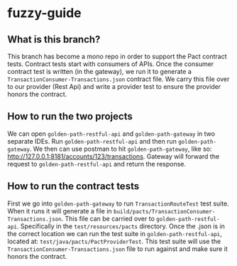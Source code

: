 # fuzzy-guide

## What is this branch?
This branch has become a mono repo in order to support the Pact contract tests. Contract tests start with consumers of APIs.
Once the consumer contract test is written (in the gateway), we run it to generate a `TransactionConsumer-Transactions.json` contract file.
We carry this file over to our provider (Rest Api) and write a provider test to ensure the provider honors the contract.

## How to run the two projects
We can open `golden-path-restful-api` and `golden-path-gateway` in two separate IDEs. Run `golden-path-restful-api` and then run `golden-path-gateway`.
We then can use postman to hit `golden-path-gateway`, like so: http://127.0.0.1:8181/accounts/123/transactions. Gateway will forward the request to `golden-path-restful-api` and return the response.

## How to run the contract tests
First we go into `golden-path-gateway` to run `TransactionRouteTest` test suite. When it runs it will generate a file in
`build/pacts/TransactionConsumer-Transactions.json`. This file can be carried over to `golden-path-restful-api`. Specifically in the
`test/resources/pacts` directory. Once the .json is in the correct location we can run the test suite in `golden-path-restful-api`, located at:
`test/java/pacts/PactProviderTest`. This test suite will use the `TransactionConsumer-Transactions.json` file to run against and make sure
it honors the contract. 

